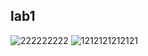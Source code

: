 ## lab1

![222222222](https://user-images.githubusercontent.com/78274961/236683929-fe4f87eb-6e29-4ea5-bc9d-18346125103f.png)
![1212121212121](https://user-images.githubusercontent.com/78274961/236683930-eb028d57-d7dc-40d8-b613-ff83a67f0130.png)
